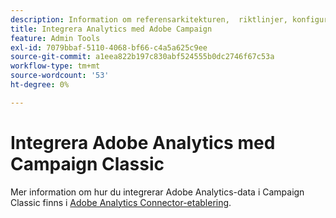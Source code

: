 ```yaml
---
description: Information om referensarkitekturen, ​ riktlinjer, konfigurationssteg och tester som implementeringsspecialister måste följa när de integrerar Adobe Analytics med Adobe Campaign.
title: Integrera Analytics med Adobe Campaign
feature: Admin Tools
exl-id: 7079bbaf-5110-4068-bf66-c4a5a625c9ee
source-git-commit: a1eea822b197c830abf524555b0dc2746f67c53a
workflow-type: tm+mt
source-wordcount: '53'
ht-degree: 0%

---
```


# Integrera Adobe Analytics med Campaign Classic

Mer information om hur du integrerar Adobe Analytics-data i Campaign Classic finns i [Adobe Analytics Connector-etablering](https://experienceleague.adobe.com/en/docs/campaign-classic/using/integrating-with-adobe-experience-cloud/analytics-connector/adobe-analytics-provisioning).
